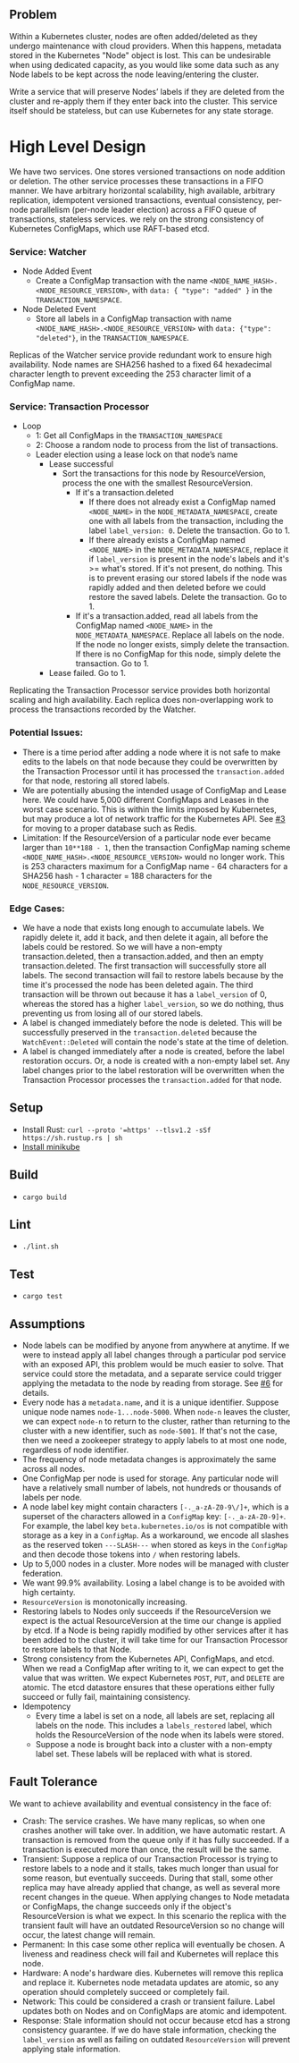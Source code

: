 ## Problem
Within a Kubernetes cluster, nodes are often added/deleted as they undergo maintenance with cloud providers. When this happens, metadata stored in the Kubernetes "Node" object is lost. This can be undesirable when using dedicated capacity, as you would like some data such as any Node labels to be kept across the node leaving/entering the cluster.

Write a service that will preserve Nodes’ labels if they are deleted from the cluster and re-apply them if they enter back into the cluster. This service itself should be stateless, but can use Kubernetes for any state storage.

# High Level Design
We have two services. One stores versioned transactions on node addition or deletion. The other service processes these transactions in a FIFO manner. We have arbitrary horizontal scalability, high available, arbitrary replication, idempotent versioned transactions, eventual consistency, per-node parallelism (per-node leader election) across a FIFO queue of transactions, stateless services. we rely on the strong consistency of Kubernetes ConfigMaps, which use RAFT-based etcd.

### Service: Watcher
- Node Added Event
    - Create a ConfigMap transaction with the name `<NODE_NAME_HASH>.<NODE_RESOURCE_VERSION>`, with `data: { "type": "added" }` in the `TRANSACTION_NAMESPACE`.
- Node Deleted Event
    - Store all labels in a ConfigMap transaction with name `<NODE_NAME_HASH>.<NODE_RESOURCE_VERSION>` with `data: {"type": "deleted"}`, in the `TRANSACTION_NAMESPACE`.

Replicas of the Watcher service provide redundant work to ensure high availability.
Node names are SHA256 hashed to a fixed 64 hexadecimal character length to prevent exceeding the 253 character limit of a ConfigMap name.

### Service: Transaction Processor
- Loop
    - 1: Get all ConfigMaps in the `TRANSACTION_NAMESPACE`
    - 2: Choose a random node to process from the list of transactions.
    - Leader election using a lease lock on that node’s name
        - Lease successful
            - Sort the transactions for this node by ResourceVersion, process the one with the smallest ResourceVersion.
                - If it's a transaction.deleted
                   - If there does not already exist a ConfigMap named `<NODE_NAME>` in the `NODE_METADATA_NAMESPACE`, create one with all labels from the transaction, including the label `label_version: 0`. Delete the transaction. Go to 1.
                   - If there already exists a ConfigMap named `<NODE_NAME>` in the `NODE_METADATA_NAMESPACE`, replace it if `label_version` is present in the node's labels and it's >= what's stored. If it's not present, do nothing. This is to prevent erasing our stored labels if the node was rapidly added and then deleted before we could restore the saved labels. Delete the transaction. Go to 1.
                - If it's a transaction.added, read all labels from the ConfigMap named `<NODE_NAME>` in the `NODE_METADATA_NAMESPACE`. Replace all labels on the node. If the node no longer exists, simply delete the transaction. If there is no ConfigMap for this node, simply delete the transaction. Go to 1.
        - Lease failed. Go to 1.

Replicating the Transaction Processor service provides both horizontal scaling and high availability. Each replica does non-overlapping work to process the transactions recorded by the Watcher.

### Potential Issues:
- There is a time period after adding a node where it is not safe to make edits to the labels on that node because they could be overwritten by the Transaction Processor until it has processed the `transaction.added` for that node, restoring all stored labels.
- We are potentially abusing the intended usage of ConfigMap and Lease here. We could have 5,000 different ConfigMaps and Leases in the worst case scenario. This is within the limits imposed by Kubernetes, but may produce a lot of network traffic for the Kubernetes API. See [#3](https://github.com/xanderdunn/kube-state-rs/issues/3) for moving to a proper database such as Redis.
- Limitation: If the ResourceVersion of a particular node ever became larger than `10**188 - 1`, then the transaction ConfigMap naming scheme `<NODE_NAME_HASH>.<NODE_RESOURCE_VERSION>` would no longer work. This is 253 characters maximum for a ConfigMap name - 64 characters for a SHA256 hash - 1 character = 188 characters for the `NODE_RESOURCE_VERSION`.

### Edge Cases:
- We have a node that exists long enough to accumulate labels. We rapidly delete it, add it back, and then delete it again, all before the labels could be restored. So we will have a non-empty transaction.deleted, then a transaction.added, and then an empty transaction.deleted. The first transaction will successfully store all labels. The second transaction will fail to restore labels because by the time it's processed the node has been deleted again. The third transaction will be thrown out because it has a `label_version` of 0, whereas the stored has a higher `label_version`, so we do nothing, thus preventing us from losing all of our stored labels.
- A label is changed immediately before the node is deleted. This will be successfully preserved in the `transaction.deleted` because the `WatchEvent::Deleted` will contain the node's state at the time of deletion.
- A label is changed immediately after a node is created, before the label restoration occurs. Or, a node is created with a non-empty label set. Any label changes prior to the label restoration will be overwritten when the Transaction Processor processes the `transaction.added` for that node.

## Setup
- Install Rust: `curl --proto '=https' --tlsv1.2 -sSf https://sh.rustup.rs | sh`
- [Install minikube](https://minikube.sigs.k8s.io/docs/start/)

## Build
- `cargo build`

## Lint
- `./lint.sh`

## Test
- `cargo test`

## Assumptions
- Node labels can be modified by anyone from anywhere at anytime. If we were to instead apply all label changes through a particular pod service with an exposed API, this problem would be much easier to solve. That service could store the metadata, and a separate service could trigger applying the metadata to the node by reading from storage. See [#6](https://github.com/xanderdunn/kube-state-rs/issues/6) for details.
- Every node has a `metadata.name`, and it is a unique identifier. Suppose unique node names `node-1...node-5000`. When `node-n` leaves the cluster, we can expect `node-n` to return to the cluster, rather than returning to the cluster with a new identifier, such as `node-5001`. If that's not the case, then we need a zookeeper strategy to apply labels to at most one node, regardless of node identifier.
- The frequency of node metadata changes is approximately the same across all nodes.
- One ConfigMap per node is used for storage. Any particular node will have a relatively small number of labels, not hundreds or thousands of labels per node.
- A node label key might contain characters `[-._a-zA-Z0-9\/]+`, which is a superset of the characters allowed in a `ConfigMap` key: `[-._a-zA-Z0-9]+`. For example, the label key `beta.kubernetes.io/os` is not compatible with storage as a key in a `ConfigMap`. As a workaround, we encode all slashes as the reserved token `---SLASH---` when stored as keys in the `ConfigMap` and then decode those tokens into `/` when restoring labels.
- Up to 5,000 nodes in a cluster. More nodes will be managed with cluster federation.
- We want 99.9% availability. Losing a label change is to be avoided with high certainty.
- `ResourceVersion` is monotonically increasing.
- Restoring labels to Nodes only succeeds if the ResourceVersion we expect is the actual ResourceVersion at the time our change is applied by etcd. If a Node is being rapidly modified by other services after it has been added to the cluster, it will take time for our Transaction Processor to restore labels to that Node.
- Strong consistency from the Kubernetes API, ConfigMaps, and etcd. When we read a ConfigMap after writing to it, we can expect to get the value that was written. We expect Kubernetes `POST`, `PUT`, and `DELETE` are atomic. The etcd datastore ensures that these operations either fully succeed or fully fail, maintaining consistency.
- Idempotency
    - Every time a label is set on a node, all labels are set, replacing all labels on the node. This includes a `labels_restored` label, which holds the ResourceVersion of the node when its labels were stored.
    - Suppose a node is brought back into a cluster with a non-empty label set. These labels will be replaced with what is stored.

## Fault Tolerance
We want to achieve availability and eventual consistency in the face of:
- Crash: The service crashes. We have many replicas, so when one crashes another will take over. In addition, we have automatic restart. A transaction is removed from the queue only if it has fully succeeded. If a transaction is executed more than once, the result will be the same.
- Transient: Suppose a replica of our Transaction Processor is trying to restore labels to a node and it stalls, takes much longer than usual for some reason, but eventually succeeds. During that stall, some other replica may have already applied that change, as well as several more recent changes in the queue. When applying changes to Node metadata or ConfigMaps, the change succeeds only if the object's ResourceVersion is what we expect. In this scenario the replica with the transient fault will have an outdated ResourceVersion so no change will occur, the latest change will remain.
- Permanent: In this case some other replica will eventually be chosen. A liveness and readiness check will fail and Kubernetes will replace this node.
- Hardware: A node's hardware dies. Kubernetes will remove this replica and replace it. Kubernetes node metadata updates are atomic, so any operation should completely succeed or completely fail.
- Network: This could be considered a crash or transient failure. Label updates both on Nodes and on ConfigMaps are atomic and idempotent.
- Response: Stale information should not occur because etcd has a strong consistency guarantee. If we do have stale information, checking the `label_version` as well as failing on outdated `ResourceVersion` will prevent applying stale information.
